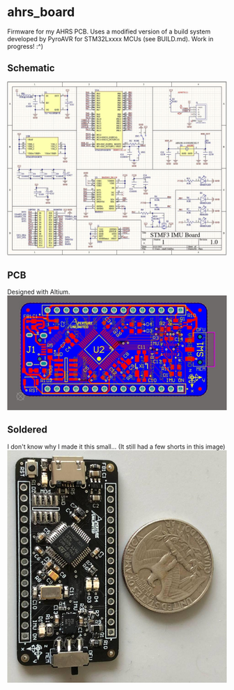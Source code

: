 # ahrs_board
Firmware for my AHRS PCB. Uses a modified version of a build system developed by PyroAVR for STM32Lxxxx MCUs (see BUILD.md).
Work in progress! :^)

## Schematic
![Schematic](docs/img/schematic.jpg)

## PCB
Designed with Altium.
![PCB](docs/img/pcb.jpg)

## Soldered
I don't know why I made it this small...
(It still had a few shorts in this image)
![Fabbed](docs/img/fab.jpg)

